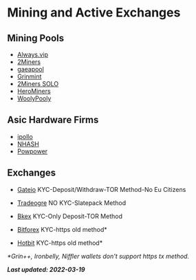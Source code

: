 # Mining and Active Exchanges

## Mining Pools

- [Always.vip](https://pool.always.vip/)
- [2Miners]( https://grin.2miners.com/  )
- [gaeapool](  https://gaeapool.com/#/    )
- [Grinmint]( https://grinmint.com/   )
- [2Miners SOLO](https://solo-grin.2miners.com/ )
- [HeroMiners](https://grin.herominers.com/ )
- [WoolyPooly](https://woolypooly.com/  )

## Asic Hardware Firms

- [ipollo ]( http://ipollo.com/ )
- [NHASH](https://www.nhash.net/ )
- [Powpower](https://www.powpower.net/product/ipollo-g1-mini/)



## Exchanges

- [Gateio](https://www.gateio.pro/trade/GRIN_USDT) KYC-Deposit/Withdraw-TOR Method-No Eu Citizens

- [Tradeogre](https://tradeogre.com/exchange/BTC-GRIN) NO KYC-Slatepack Method

- [Bkex](https://www.bkex.com/trade/GRIN_USDT) KYC-Only Deposit-TOR Method

- [Bitforex](https://www.bitforex.com/en/spot/grin_usdt) KYC-https old method*

- [Hotbit](https://www.hotbit.io/exchange?symbol=GRIN_USDT) KYC-https old method*

<i>*Grin++, Ironbelly, Niffler wallets don't support https tx method. </i>


<i>**Last updated: 2022-03-19**</i>